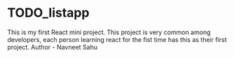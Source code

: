 # TODO_listapp
This is my first React mini project. This project is very common among developers, each person learning react for the fist time has this as their first project.
Author - Navneet Sahu
